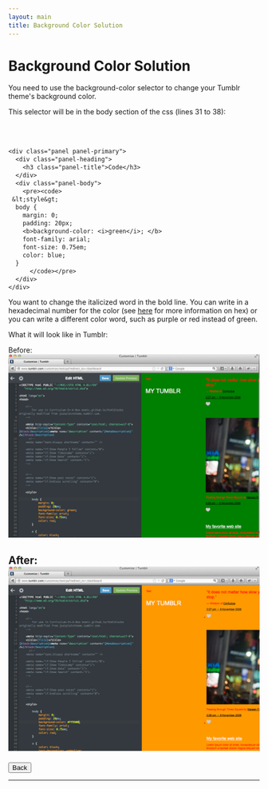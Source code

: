 ```yaml
---
layout: main
title: Background Color Solution
---
```


# Background Color Solution

You need to use the background-color selector to change your Tumblr theme's background color. 

This selector will be in the body section of the css (lines 31 to 38):

<br></br>

<div class="row">
  <div class="col-md-6">

    <div class="panel panel-primary">
      <div class="panel-heading">
        <h3 class="panel-title">Code</h3>
      </div>
      <div class="panel-body">
        <pre><code>
     &lt;style&gt;
      body { 
        margin: 0; 
        padding: 20px;
        <b>background-color: <i>green</i>; </b>
        font-family: arial;
        font-size: 0.75em;
        color: blue;
      }
          </code></pre>
      </div>
    </div>
  
  </div>
</div>

You want to change the italicized word in the bold line. You can write in a hexadecimal number for the color (see <a href="https://www.youtube.com/watch?v=BiJQqtqapD0&index=11&list=PLPpkJJSKXEJ11Mq8xjty3AZKldH9V48mt">here</a> for more information on hex) or you can write a different color word, such as purple or red instead of green.

What it will look like in Tumblr:

Before:
<img src="../backgroundcolorBefore.png"/>

After:
<img src="../backgroundcolorAfter.png"/>
---

<div class="row">
  <div class="col-md-1">
    <a href="../backgroundcolor"><button type="button" class="btn btn-primary btn-lg">Back</button></a>
  </div>
</div>

---